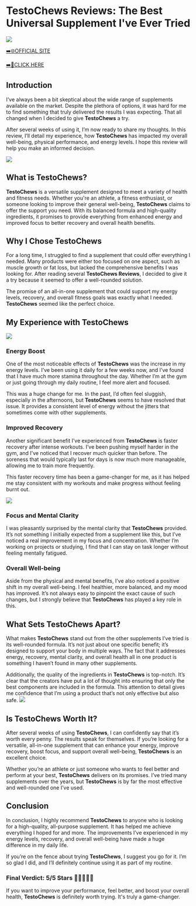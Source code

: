 # TestoChews Reviews: The Best Universal Supplement I've Ever Tried

[![](https://static.vecteezy.com/system/resources/thumbnails/019/896/014/small/buy-now-gradient-button-with-cart-symbol-buy-now-illustration-png.png)](https://edetoop.top/lander/sugarpreland-1/testochews.html) 

[➡️🌐OFFICIAL SITE](https://edetoop.top/lander/sugarpreland-1/testochews.html) 

[➡️🔗CLICK HERE](https://edetoop.top/lander/sugarpreland-1/testochews.html) 


## Introduction

I’ve always been a bit skeptical about the wide range of supplements available on the market. Despite the plethora of options, it was hard for me to find something that truly delivered the results I was expecting. That all changed when I decided to give **TestoChews** a try.

After several weeks of using it, I’m now ready to share my thoughts. In this review, I’ll detail my experience, how **TestoChews** has impacted my overall well-being, physical performance, and energy levels. I hope this review will help you make an informed decision. 

[![](https://wallpapers.com/images/hd/red-order-now-button-udg4jcj4arvn8b0n-2.png)](https://edetoop.top/lander/sugarpreland-1/testochews.html)  

## What is TestoChews?

**TestoChews** is a versatile supplement designed to meet a variety of health and fitness needs. Whether you're an athlete, a fitness enthusiast, or someone looking to improve their general well-being, **TestoChews** claims to offer the support you need. With its balanced formula and high-quality ingredients, it promises to provide everything from enhanced energy and improved focus to better recovery and overall health benefits.

## Why I Chose TestoChews

For a long time, I struggled to find a supplement that could offer everything I needed. Many products were either too focused on one aspect, such as muscle growth or fat loss, but lacked the comprehensive benefits I was looking for. After reading several **TestoChews Reviews**, I decided to give it a try because it seemed to offer a well-rounded solution.

The promise of an all-in-one supplement that could support my energy levels, recovery, and overall fitness goals was exactly what I needed. **TestoChews** seemed like the perfect choice.

## My Experience with TestoChews

[![](https://static.vecteezy.com/system/resources/thumbnails/019/896/014/small/buy-now-gradient-button-with-cart-symbol-buy-now-illustration-png.png)](https://edetoop.top/lander/sugarpreland-1/testochews.html)

### Energy Boost

One of the most noticeable effects of **TestoChews** was the increase in my energy levels. I’ve been using it daily for a few weeks now, and I’ve found that I have much more stamina throughout the day. Whether I’m at the gym or just going through my daily routine, I feel more alert and focused.

This was a huge change for me. In the past, I’d often feel sluggish, especially in the afternoons, but **TestoChews** seems to have resolved that issue. It provides a consistent level of energy without the jitters that sometimes come with other supplements.

### Improved Recovery

Another significant benefit I’ve experienced from **TestoChews** is faster recovery after intense workouts. I’ve been pushing myself harder in the gym, and I’ve noticed that I recover much quicker than before. The soreness that would typically last for days is now much more manageable, allowing me to train more frequently.

This faster recovery time has been a game-changer for me, as it has helped me stay consistent with my workouts and make progress without feeling burnt out.

[![](https://wallpapers.com/images/hd/red-order-now-button-udg4jcj4arvn8b0n-2.png)](https://edetoop.top/lander/sugarpreland-1/testochews.html)  

### Focus and Mental Clarity

I was pleasantly surprised by the mental clarity that **TestoChews** provided. It’s not something I initially expected from a supplement like this, but I’ve noticed a real improvement in my focus and concentration. Whether I’m working on projects or studying, I find that I can stay on task longer without feeling mentally fatigued.

### Overall Well-being

Aside from the physical and mental benefits, I’ve also noticed a positive shift in my overall well-being. I feel healthier, more balanced, and my mood has improved. It’s not always easy to pinpoint the exact cause of such changes, but I strongly believe that **TestoChews** has played a key role in this.

## What Sets TestoChews Apart?

What makes **TestoChews** stand out from the other supplements I’ve tried is its well-rounded formula. It’s not just about one specific benefit; it’s designed to support your body in multiple ways. The fact that it addresses energy, recovery, mental clarity, and overall health all in one product is something I haven’t found in many other supplements.

Additionally, the quality of the ingredients in **TestoChews** is top-notch. It’s clear that the creators have put a lot of thought into ensuring that only the best components are included in the formula. This attention to detail gives me confidence that I’m using a product that’s not only effective but also safe.
[![](https://static.vecteezy.com/system/resources/thumbnails/019/896/014/small/buy-now-gradient-button-with-cart-symbol-buy-now-illustration-png.png)](https://edetoop.top/lander/sugarpreland-1/testochews.html)
## Is TestoChews Worth It?

After several weeks of using **TestoChews**, I can confidently say that it’s worth every penny. The results speak for themselves. If you’re looking for a versatile, all-in-one supplement that can enhance your energy, improve recovery, boost focus, and support overall well-being, **TestoChews** is an excellent choice.

Whether you’re an athlete or just someone who wants to feel better and perform at your best, **TestoChews** delivers on its promises. I’ve tried many supplements over the years, but **TestoChews** is by far the most effective and well-rounded one I’ve used.

## Conclusion

In conclusion, I highly recommend **TestoChews** to anyone who is looking for a high-quality, all-purpose supplement. It has helped me achieve everything I hoped for and more. The improvements I’ve experienced in my energy levels, recovery, and overall well-being have made a huge difference in my daily life.

If you’re on the fence about trying **TestoChews**, I suggest you go for it. I’m so glad I did, and I’ll definitely continue using it as part of my routine.

### Final Verdict: 5/5 Stars 🌟🌟🌟🌟🌟

If you want to improve your performance, feel better, and boost your overall health, **TestoChews** is definitely worth trying. It's truly a game-changer.
